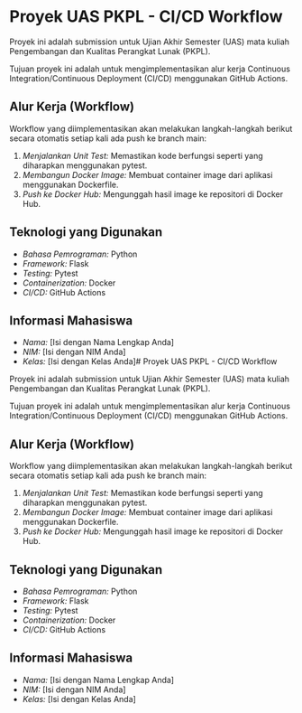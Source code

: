 # Proyek UAS PKPL - CI/CD Workflow

Proyek ini adalah submission untuk Ujian Akhir Semester (UAS) mata kuliah Pengembangan dan Kualitas Perangkat Lunak (PKPL).

Tujuan proyek ini adalah untuk mengimplementasikan alur kerja Continuous Integration/Continuous Deployment (CI/CD) menggunakan GitHub Actions.

## Alur Kerja (Workflow)
Workflow yang diimplementasikan akan melakukan langkah-langkah berikut secara otomatis setiap kali ada push ke branch main:
1.  *Menjalankan Unit Test:* Memastikan kode berfungsi seperti yang diharapkan menggunakan pytest.
2.  *Membangun Docker Image:* Membuat container image dari aplikasi menggunakan Dockerfile.
3.  *Push ke Docker Hub:* Mengunggah hasil image ke repositori di Docker Hub.

## Teknologi yang Digunakan
- *Bahasa Pemrograman:* Python
- *Framework:* Flask
- *Testing:* Pytest
- *Containerization:* Docker
- *CI/CD:* GitHub Actions

## Informasi Mahasiswa
- *Nama:* [Isi dengan Nama Lengkap Anda]
- *NIM:* [Isi dengan NIM Anda]
- *Kelas:* [Isi dengan Kelas Anda]# Proyek UAS PKPL - CI/CD Workflow

Proyek ini adalah submission untuk Ujian Akhir Semester (UAS) mata kuliah Pengembangan dan Kualitas Perangkat Lunak (PKPL).

Tujuan proyek ini adalah untuk mengimplementasikan alur kerja Continuous Integration/Continuous Deployment (CI/CD) menggunakan GitHub Actions.

## Alur Kerja (Workflow)
Workflow yang diimplementasikan akan melakukan langkah-langkah berikut secara otomatis setiap kali ada push ke branch main:
1.  *Menjalankan Unit Test:* Memastikan kode berfungsi seperti yang diharapkan menggunakan pytest.
2.  *Membangun Docker Image:* Membuat container image dari aplikasi menggunakan Dockerfile.
3.  *Push ke Docker Hub:* Mengunggah hasil image ke repositori di Docker Hub.

## Teknologi yang Digunakan
- *Bahasa Pemrograman:* Python
- *Framework:* Flask
- *Testing:* Pytest
- *Containerization:* Docker
- *CI/CD:* GitHub Actions

## Informasi Mahasiswa
- *Nama:* [Isi dengan Nama Lengkap Anda]
- *NIM:* [Isi dengan NIM Anda]
- *Kelas:* [Isi dengan Kelas Anda]